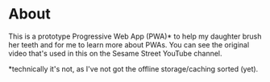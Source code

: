 # About
This is a prototype Progressive Web App (PWA)* to help my daughter brush her teeth and for me to learn more about PWAs. You can see the original video that's used in this on the Sesame Street YouTube channel.

*technically it's not, as I've not got the offline storage/caching sorted (yet).
